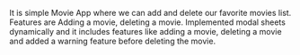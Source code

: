 It is simple Movie App where we can add and delete our favorite movies list. Features are Adding a movie, deleting a movie. Implemented modal sheets dynamically and it includes features like adding a movie, deleting a movie and added a warning feature before deleting the movie.
